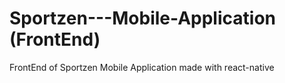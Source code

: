 # Sportzen---Mobile-Application (FrontEnd)

FrontEnd of Sportzen Mobile Application made with react-native


